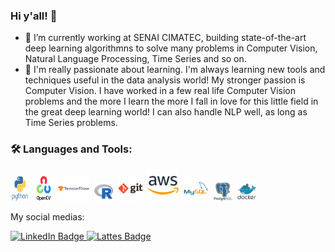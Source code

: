 ### Hi y'all! 👋

- 🔭 I’m currently working at SENAI CIMATEC, building state-of-the-art deep learning algorithmns to solve many problems in Computer Vision, Natural Language Processing, Time Series and so on.
- 🌱 I'm really passionate about learning. I'm always learning new tools and techniques useful in the data analysis world! My stronger passion is Computer Vision. I have worked in a few real life Computer Vision problems and the more I learn the more I fall in love for this little field in the great deep learning world! I can also handle NLP well, as long as Time Series problems.

### :hammer_and_wrench: Languages and Tools:

<div>
 
  <img src="https://github.com/devicons/devicon/blob/master/icons/python/python-original-wordmark.svg" title="Python" alt="Python" width="30" height="40"/>&nbsp;
  <img src="https://github.com/devicons/devicon/blob/master/icons/opencv/opencv-original-wordmark.svg" title="OpenCV" alt="OpenCV" width="30" height="40"/>&nbsp;
  <img src="https://github.com/devicons/devicon/blob/master/icons/tensorflow/tensorflow-original-wordmark.svg" title="Tensorflow" alt="Tensorflow" width="50" height="40"/>&nbsp;
 <img src="https://github.com/devicons/devicon/blob/master/icons/r/r-original.svg" title="R" alt="R" width="30"/>&nbsp;
 <img src="https://github.com/devicons/devicon/blob/master/icons/git/git-original-wordmark.svg" title="Git" alt="Git" width="40" 
height="40"/>&nbsp;
  <img src="https://github.com/devicons/devicon/blob/master/icons/amazonwebservices/amazonwebservices-original-wordmark.svg" title="AWS" alt="AWS" width="50"/>&nbsp;
 <img src="https://github.com/devicons/devicon/blob/master/icons/mysql/mysql-original-wordmark.svg" title="MySQL" alt="MySQL" width="40" height="40"/>&nbsp;
 <img src="https://github.com/devicons/devicon/blob/master/icons/postgresql/postgresql-original-wordmark.svg" title="Postgres" alt="Postgres" width="30"/>&nbsp;
 <img src="https://github.com/devicons/devicon/blob/master/icons/docker/docker-original-wordmark.svg" title="Docker" alt="Docker" width="30"/>&nbsp;

</div>

My social medias:

<div id="badges">
 <a href="https://www.linkedin.com/in/purificacaocientistadedados/">
  <img src="https://img.shields.io/badge/LinkedIn-blue?style=for-the-badge&logo=linkedin&logoColor=white" alt="LinkedIn Badge"/>
</a>
 <a href="http://lattes.cnpq.br/7787694704554443/">
 <img src="https://img.shields.io/badge/Lattes-green?style=for-the-badge&logo=linkedin&logoColor=white" alt="Lattes Badge"/>
</a>
</div>



